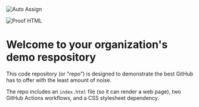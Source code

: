 ![Auto Assign](https://github.com/Jechies/demo-repository/actions/workflows/auto-assign.yml/badge.svg)

![Proof HTML](https://github.com/Jechies/demo-repository/actions/workflows/proof-html.yml/badge.svg)

# Welcome to your organization's demo respository
This code repository (or "repo") is designed to demonstrate the best GitHub has to offer with the least amount of noise.

The repo includes an `index.html` file (so it can render a web page), two GitHub Actions workflows, and a CSS stylesheet dependency.
